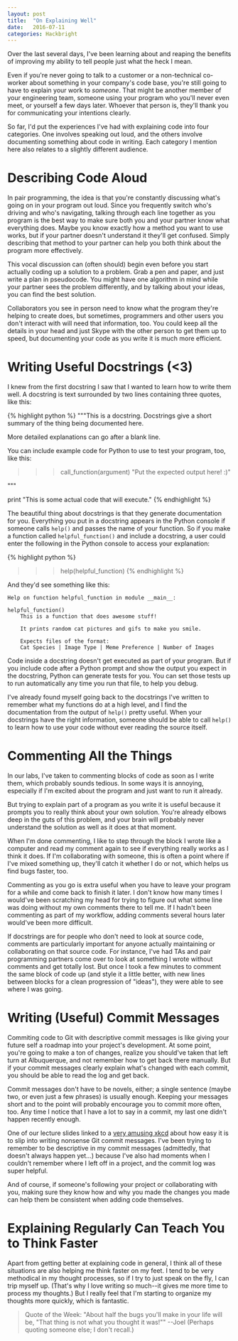 ```yaml
---
layout: post
title:  "On Explaining Well"
date:   2016-07-11
categories: Hackbright
---
```


Over the last several days, I've been learning about and reaping the benefits of improving my ability to tell people just what the heck I mean. 

Even if you're never going to talk to a customer or a non-technical co-worker about something in your company's code base, you're still going to have to explain your work to *someone*. That might be another member of your engineering team, someone using your program who you'll never even meet, or yourself a few days later. Whoever that person is, they'll thank you for communicating your intentions clearly. 

So far, I'd put the experiences I've had with explaining code into four categories. One involves speaking out loud, and the others involve documenting something about code in writing. Each category I mention here also relates to a slightly different audience. 

# Describing Code Aloud

In pair programming, the idea is that you're constantly discussing what's going on in your program out loud. Since you frequently switch who's driving and who's navigating, talking through each line together as you program is the best way to make sure both you and your partner know what everything does. Maybe you know exactly how a method you want to use works, but if your partner doesn't understand it they'll get confused. Simply describing that method to your partner can help you both think about the program more effectively.

This vocal discussion can (often should) begin even before you start actually coding up a solution to a problem. Grab a pen and paper, and just write a plan in pseudocode. You might have one algorithm in mind while your partner sees the problem differently, and by talking about your ideas, you can find the best solution.

Collaborators you see in person need to know what the program they're helping to create does, but sometimes, programmers and other users you don't interact with will need that information, too. You could keep all the details in your head and just Skype with the other person to get them up to speed, but documenting your code as you write it is much more efficient.

# Writing Useful Docstrings (<3)

I knew from the first docstring I saw that I wanted to learn how to write them well. A docstring is text surrounded by two lines containing three quotes, like this:

{% highlight python %}
"""This is a docstring. Docstrings give a short summary of the thing being 
documented here.

More detailed explanations can go after a blank line.

You can include example code for Python to use to test your program, too, 
like this:

>>> call_function(argument)
"Put the expected output here! :)"

"""

print "This is some actual code that will execute."
{% endhighlight %}

The beautiful thing about docstrings is that they generate documentation for you. Everything you put in a docstring appears in the Python console if someone calls `help()` and passes the name of your function. So if you make a function called `helpful_function()` and include a docstring, a user could enter the following in the Python console to access your explanation:

{% highlight python %}
>>> help(helpful_function)
{% endhighlight %}

And they'd see something like this: 

```
Help on function helpful_function in module __main__:

helpful_function()
    This is a function that does awesome stuff!

    It prints random cat pictures and gifs to make you smile.

    Expects files of the format:
    Cat Species | Image Type | Meme Preference | Number of Images
```

Code inside a docstring doesn't get executed as part of your program. But if you include code after a Python prompt and show the output you expect in the docstring, Python can generate tests for you. You can set those tests up to run automatically any time you run that file, to help you debug.

I've already found myself going back to the docstrings I've written to remember what my functions do at a high level, and I find the documentation from the output of `help()` pretty useful. When your docstrings have the right information, someone should be able to call `help()` to learn how to use your code without ever reading the source itself.

# Commenting All the Things

In our labs, I've taken to commenting blocks of code as soon as I write them, which probably sounds tedious. In some ways it is annoying, especially if I'm excited about the program and just want to run it already. 

But trying to explain part of a program as you write it is useful because it prompts you to really think about your own solution. You're already elbows deep in the guts of this problem, and your brain will probably never understand the solution as well as it does at that moment.

When I'm done commenting, I like to step through the block I wrote like a computer and read my comment again to see if everything really works as I think it does. If I'm collaborating with someone, this is often a point where if I've mixed something up, they'll catch it whether I do or not, which helps us find bugs faster, too. 

Commenting as you go is extra useful when you have to leave your program for a while and come back to finish it later. I don't know how many times I would've been scratching my head for trying to figure out what some line was doing without my own comments there to tell me. If I hadn't been commenting as part of my workflow, adding comments several hours later would've been more difficult.

If docstrings are for people who don't need to look at source code, comments are particularly important for anyone actually maintaining or collaborating on that source code. For instance, I've had TAs and pair programming partners come over to look at something I wrote without comments and get totally lost. But once I took a few minutes to comment the same block of code up (and style it a little better, with new lines between blocks for a clean progression of "ideas"), they were able to see where I was going.

# Writing (Useful) Commit Messages

Commiting code to Git with descriptive commit messages is like giving your future self a roadmap into your project's development. At some point, you're going to make a ton of changes, realize you should've taken that left turn at Albuquerque, and not remember how to get back there manually. But if your commit messages clearly explain what's changed with each commit, you should be able to read the log and get back. 

Commit messages don't have to be novels, either; a single sentence (maybe two, or even just a few phrases) is usually enough. Keeping your messages short and to the point will probably encourage you to commit more often, too. Any time I notice that I have a lot to say in a commit, my last one didn't happen recently enough.

One of our lecture slides linked to a [very amusing xkcd](https://xkcd.com/1296/) about how easy it is to slip into writing nonsense Git commit messages. I've been trying to remember to be descriptive in my commit messages (admittedly, that doesn't always happen yet...) because I've also had moments when I couldn't remember where I left off in a project, and the commit log was super helpful.

And of course, if someone's following your project or collaborating with you, making sure they know how and why you made the changes you made can help them be consistent when adding code themselves.

# Explaining Regularly Can Teach You to Think Faster

Apart from getting better at explaining code in general, I think all of these situations are also helping me think faster on my feet. I tend to be very methodical in my thought processes, so if I try to just speak on the fly, I can trip myself up. (That's why I love writing so much--it gives me more time to process my thoughts.) But I really feel that I'm starting to organize my thoughts more quickly, which is fantastic. 

>Quote of the Week:
>"About half the bugs you'll make in your life will be, "That thing is not what you thought it was!""
>--Joel (Perhaps quoting someone else; I don't recall.)



